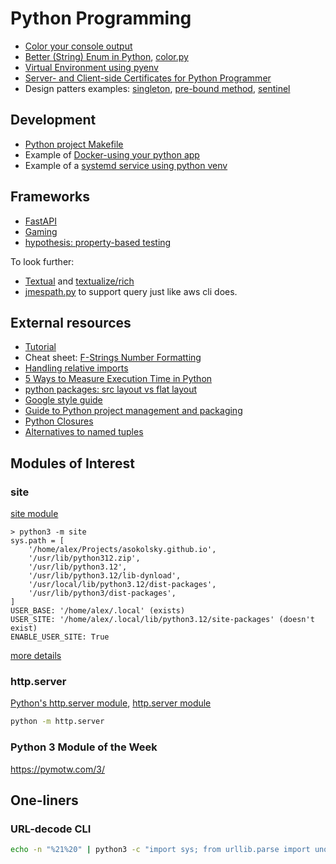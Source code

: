 # Python Programming

* [Color your console output](color-console.html)
* [Better (String) Enum in Python](python-string-enum.html),
[color.py](color.py)
* [Virtual Environment using pyenv](pyenv-virtualenv.html)
* [Server- and Client-side Certificates for Python Programmer](https.html)
* Design patters examples: [singleton](global_logger.py),
[pre-bound method](prebound_method_pattern.py), [sentinel](sentinel.py)

## Development

* [Python project Makefile](/apps/make/python.mak)
* Example of
[Docker-using your python app](https://github.com/asokolsky/pycrawl)
* Example of a [systemd service using python venv](/proxmox/lxc-prusalink.html)

## Frameworks

* [FastAPI](fastapi.html)
* [Gaming](gaming.html)
* [hypothesis: property-based testing](https://hypothesis.works/)

To look further:

* [Textual](https://www.textualize.io/) and
[textualize/rich](https://github.com/Textualize/rich)
* [jmespath.py](https://github.com/jmespath/jmespath.py) to support query just
like aws cli does.

## External resources

* [Tutorial](https://docs.python.org/3/tutorial/index.html)
* Cheat sheet:
[F-Strings Number Formatting](https://cheatography.com/brianallan/cheat-sheets/python-f-strings-number-formatting/)
* [Handling relative imports](https://iq-inc.com/importerror-attempted-relative-import/)
* [5 Ways to Measure Execution Time in Python](https://superfastpython.com/benchmark-execution-time/)
* [python packages: src layout vs flat layout](https://packaging.python.org/en/latest/discussions/src-layout-vs-flat-layout/)
* [Google style guide](https://google.github.io/styleguide/pyguide.html)
* [Guide to Python project management and packaging](https://reinforcedknowledge.com/a-comprehensive-guide-to-python-project-management-and-packaging-concepts-illustrated-with-uv-part-i/)
* [Python Closures](https://realpython.com/python-closure/)
* [Alternatives to named tuples](https://snarky.ca/dont-use-named-tuples-in-new-apis/)

## Modules of Interest

### site

[site module](https://pymotw.com/2/site/)

```
> python3 -m site
sys.path = [
    '/home/alex/Projects/asokolsky.github.io',
    '/usr/lib/python312.zip',
    '/usr/lib/python3.12',
    '/usr/lib/python3.12/lib-dynload',
    '/usr/local/lib/python3.12/dist-packages',
    '/usr/lib/python3/dist-packages',
]
USER_BASE: '/home/alex/.local' (exists)
USER_SITE: '/home/alex/.local/lib/python3.12/site-packages' (doesn't exist)
ENABLE_USER_SITE: True
```
[more details](https://pymotw.com/3/site/index.html)

### http.server

[Python's http.server module](https://www.pythonmorsels.com/http-server/),
[http.server module](https://pymotw.com/3/http.server/index.html)

```sh
python -m http.server
```

### Python 3 Module of the Week

https://pymotw.com/3/

## One-liners

### URL-decode CLI

```sh
echo -n "%21%20" | python3 -c "import sys; from urllib.parse import unquote; print(unquote(sys.stdin.read()));"
```
